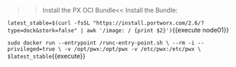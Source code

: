 >>Install the PX OCI Bundle<<
Install the Bundle:


`latest_stable=$(curl -fsSL "https://install.portworx.com/2.6/?type=dock&stork=false" | awk '/image: / {print $2}')`{{execute node01}}

`sudo docker run --entrypoint /runc-entry-point.sh \
    --rm -i --privileged=true \
    -v /opt/pwx:/opt/pwx -v /etc/pwx:/etc/pwx \
    $latest_stable`{{execute}}
